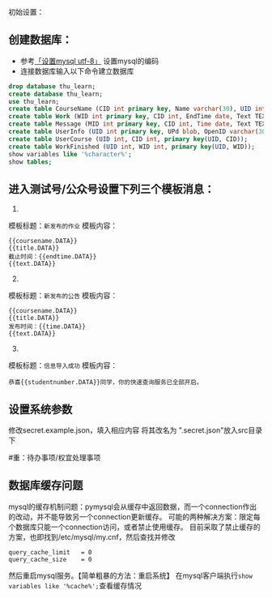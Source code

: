 初始设置：

## 创建数据库：
* 参考[「设置mysql utf-8」](http://stackoverflow.com/questions/3513773/change-mysql-default-character-set-to-utf-8-in-my-cnf)
设置mysql的编码
* 连接数据库输入以下命令建立数据库
```sql
drop database thu_learn;
create database thu_learn;
use thu_learn;
create table CourseName (CID int primary key, Name varchar(30), UID int, UPd blob);
create table Work (WID int primary key, CID int, EndTime date, Text TEXT, Title varchar(63));
create table Message (MID int primary key, CID int, Time date, Text TEXT, Title varchar(63));
create table UserInfo (UID int primary key, UPd blob, OpenID varchar(30));
create table UserCourse (UID int, CID int, primary key(UID, CID));
create table WorkFinished (UID int, WID int, primary key(UID, WID));
show variables like '%character%';
show tables;
```

## 进入测试号/公众号设置下列三个模板消息：
1.
模板标题：```新发布的作业```
模板内容：
```
{{coursename.DATA}}
{{title.DATA}}
截止时间：{{endtime.DATA}}
{{text.DATA}}
```
2.
模板标题：```新发布的公告```
模板内容：
```
{{coursename.DATA}}
{{title.DATA}}
发布时间：{{time.DATA}}
{{text.DATA}}
```
3.
模板标题：```信息导入成功```
模板内容：
```
恭喜{{studentnumber.DATA}}同学，你的快速查询服务已全部开启。
```


## 设置系统参数
修改secret.example.json，填入相应内容
将其改名为 ".secret.json"放入src目录下





#重：待办事项/权宜处理事项
## 数据库缓存问题
mysql的缓存机制问题：pymysql会从缓存中返回数据，而一个connection作出的改动，并不能导致另一个connection更新缓存。
可能的两种解决方案：限定每个数据库只能一个connection访问，或者禁止使用缓存。
目前采取了禁止缓存的方案，也即找到/etc/mysql/my.cnf，然后查找并修改

```
query_cache_limit	= 0
query_cache_size    = 0
```
然后重启mysql服务。【简单粗暴的方法：重启系统】
在mysql客户端执行```show variables like '%cache%';```查看缓存情况